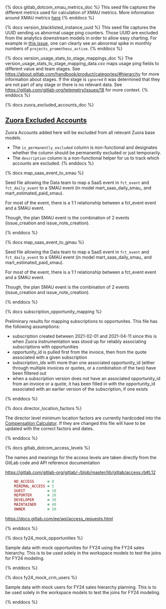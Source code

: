 {% docs gitlab_dotcom_xmau_metrics_doc %}
This seed file captures the different metrics used for calculation of XMAU metrics. More information around XMAU metrics [here](https://about.gitlab.com/handbook/product/performance-indicators/#three-versions-of-xmau)
{% enddocs %}

{% docs version_blacklisted_instance_uuid %}
This seed file captures the UUID sending us abnormal usage ping counters. Those UUID are excluded from the analytics downstream models in order to allow easy charting.
For example in [this issue](https://gitlab.com/gitlab-data/analytics/-/issues/4343), one can clearly see an abnormal spike in monthly numbers of `projects_prometheus_active`.
{% enddocs %}

{% docs version_usage_stats_to_stage_mappings_doc %}
The version_usage_stats_to_stage_mapping_data.csv maps usage ping fields to different value and team stages. See https://about.gitlab.com/handbook/product/categories/#hierarchy for more information about stages. If the stage is `ignored` it was determined that they are not part of any stage or there is no relevant data. See https://gitlab.com/gitlab-org/telemetry/issues/18 for more context.
{% enddocs %}

{% docs zuora_excluded_accounts_doc %}
## [Zuora Excluded Accounts](https://gitlab.com/gitlab-data/analytics/blob/master/transform/snowflake-dbt/data/zuora_excluded_accounts.csv)
Zuora Accounts added here will be excluded from all relevant Zuora base models.
* The `is_permanently_excluded` column is non-functional and designates whether the column should be permanently excluded or just temporarily.
* The `description` column is a non-functional helper for us to track which accounts are excluded.
{% enddocs %}

{% docs map_saas_event_to_smau %}

Seed file allowing the Data team to map a SaaS event in `fct_event` and `fct_daily_event` to a SMAU event (in model mart_saas_daily_smau_ and mart_estimated_paid_xmau).

For most of the event, there is a 1:1 relationship between a fct_event event and a SMAU event.

Though, the plan SMAU event is the combination of 2 events (issue_creation and issue_note_creation).

{% enddocs %}

{% docs map_saas_event_to_gmau %}

Seed file allowing the Data team to map a SaaS event in `fct_event` and `fct_daily_event` to a GMAU event (in model mart_saas_daily_smau_ and mart_estimated_paid_xmau).

For most of the event, there is a 1:1 relationship between a fct_event event and a SMAU event.

Though, the plan SMAU event is the combination of 2 events (issue_creation and issue_note_creation).

{% enddocs %}

{% docs subscription_opportunity_mapping %}

Preliminary results for mapping subscriptions to opportunites. This file has the following assumptions:

- subscription created between 2021-02-01 and 2021-04-11 since this is when Zuora instrumentation was stood up for reliably associating subscriptions with opportunities
- opportunity_id is pulled first from the invoice, then from the quote associated with a given subscription
- subscription_ids with more than one associated opportunity_id (either through multiple invoices or quotes, or a combination of the two) have been filtered out
- when a subscription version does not have an associated opportunity_id from an invoice or a quote, it has been filled in with the opportunity_id associated with an earlier version of the subscription, if one exists

{% enddocs %}

{% docs director_location_factors %}

The director level minimum location factors are currently hardcoded into the [Compensation Calculator](https://gitlab.com/gitlab-com/people-group/peopleops-eng/compensation-calculator/-/blob/da9d7101eb332d43cf621c70d8cfa1c002b1ed9a/app/javascript/calculator/salary.vue#L129).  If they are changed this file will have to be updated with the correct factors and dates.

{% enddocs %}


{% docs gitlab_dotcom_access_levels %}

The names and meanings for the access levels are taken directly from the GitLab code and API reference documentation

https://gitlab.com/gitlab-org/gitlab/-/blob/master/lib/gitlab/access.rb#L12

```ruby
    NO_ACCESS      = 0
    MINIMAL_ACCESS = 5
    GUEST          = 10
    REPORTER       = 20
    DEVELOPER      = 30
    MAINTAINER     = 40
    OWNER          = 50
```

https://docs.gitlab.com/ee/api/access_requests.html

{% enddocs %}

{% docs fy24_mock_opportunities %}

Sample data with mock opportunities for FY24 using the FY24 sales hierarchy. This is to be used solely in the workspace models to test the joins for FY24 modeling.

{% enddocs %}

{% docs fy24_mock_crm_users %}

Sample data with mock users for FY24 sales hierarchy planning. This is to be used solely in the workspace models to test the joins for FY24 modeling.

{% enddocs %}